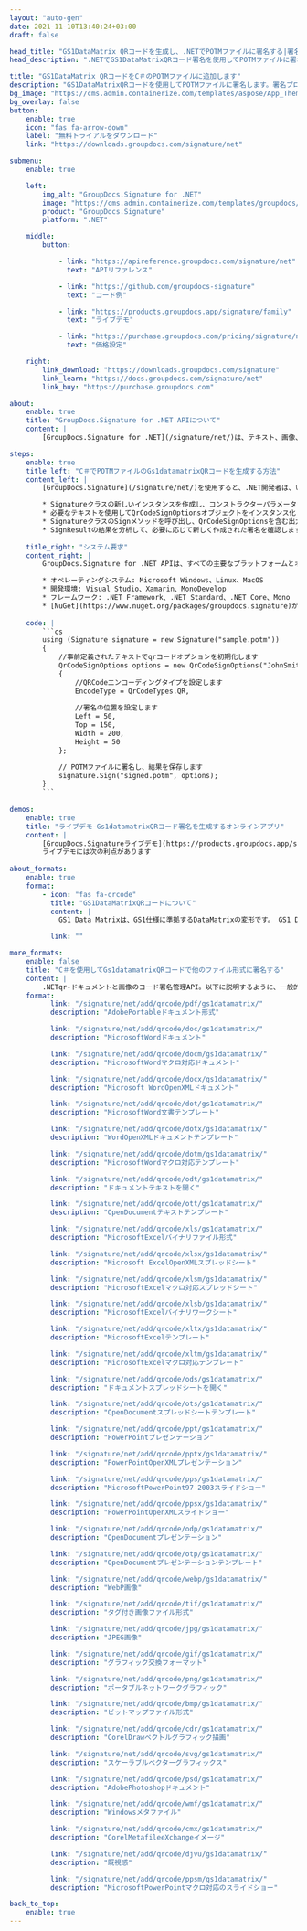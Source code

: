 ```yaml
---
layout: "auto-gen"
date: 2021-11-10T13:40:24+03:00
draft: false

head_title: "GS1DataMatrix QRコードを生成し、.NETでPOTMファイルに署名する|署名文書"
head_description: ".NETでGS1DataMatrixQRコード署名を使用してPOTMファイルに署名する-人気のあるビジネスドキュメントや画像ファイル形式にバーコードを追加する."

title: "GS1DataMatrix QRコードをC＃のPOTMファイルに追加します"
description: "GS1DataMatrixQRコードを使用してPOTMファイルに署名します。署名プロパティを操作し、ニーズに合ったドキュメント内で高度な署名オプションを設定します."
bg_image: "https://cms.admin.containerize.com/templates/aspose/App_Themes/V3/images/bg/header1.png"
bg_overlay: false
button:
    enable: true
    icon: "fas fa-arrow-down"
    label: "無料トライアルをダウンロード"
    link: "https://downloads.groupdocs.com/signature/net"

submenu:
    enable: true

    left:
        img_alt: "GroupDocs.Signature for .NET"
        image: "https://cms.admin.containerize.com/templates/groupdocs/images/product-logos/90x90-noborder/groupdocs-signature-net.png"
        product: "GroupDocs.Signature"
        platform: ".NET"

    middle:
        button:

            - link: "https://apireference.groupdocs.com/signature/net"
              text: "APIリファレンス"

            - link: "https://github.com/groupdocs-signature"
              text: "コード例"

            - link: "https://products.groupdocs.app/signature/family"
              text: "ライブデモ"

            - link: "https://purchase.groupdocs.com/pricing/signature/net"
              text: "価格設定"

    right:
        link_download: "https://downloads.groupdocs.com/signature"
        link_learn: "https://docs.groupdocs.com/signature/net"
        link_buy: "https://purchase.groupdocs.com"

about:
    enable: true
    title: "GroupDocs.Signature for .NET APIについて"
    content: |
        [GroupDocs.Signature for .NET](/signature/net/)は、テキスト、画像、バーコード、スタンプ、フォームフィールド、QRコード、メタデータなどのさまざまな署名タイプを使用してデジタルドキュメントに電子署名するネイティブ.NETAPIです。ユーザーは、PDF、Microsoft Word、Excelワークシート、PowerPointプレゼンテーション、Adobe Photoshop、メタファイル、および画像ファイル形式内のデジタル署名を追加、編集、検証、削除、および検索でき、必要に応じて署名プロパティをカスタマイズするための追加サポートがあります。

steps:
    enable: true
    title_left: "C＃でPOTMファイルのGs1datamatrixQRコードを生成する方法"
    content_left: |
        [GroupDocs.Signature](/signature/net/)を使用すると、.NET開発者は、いくつかの簡単な手順を実行することで、アプリケーション内のPOTMファイルにGs1datamatrixバーコードを簡単に追加できます。

        * Signatureクラスの新しいインスタンスを作成し、コンストラクターパラメーターとしてソースPOTMドキュメントパスを渡します。
        * 必要なテキストを使用してQrCodeSignOptionsオブジェクトをインスタンス化し、EncodeTypeプロパティをGS1DataMatrixに設定します。
        * SignatureクラスのSignメソッドを呼び出し、QrCodeSignOptionsを含む出力POTMファイル名を渡します。
        * SignResultの結果を分析して、必要に応じて新しく作成された署名を確認します。
        
    title_right: "システム要求"
    content_right: |
        GroupDocs.Signature for .NET APIは、すべての主要なプラットフォームとオペレーティングシステムでサポートされています。以下のコードを実行する前に、システムに次の前提条件がインストールされていることを確認してください。

        * オペレーティングシステム: Microsoft Windows、Linux、MacOS
        * 開発環境: Visual Studio、Xamarin、MonoDevelop
        * フレームワーク: .NET Framework、.NET Standard、.NET Core、Mono
        * [NuGet](https://www.nuget.org/packages/groupdocs.signature)からGroupDocs.Signaturefor.NETの最新バージョンをダウンロードします
        
    code: |
        ```cs
        using (Signature signature = new Signature("sample.potm"))
        {
            //事前定義されたテキストでqrコードオプションを初期化します
            QrCodeSignOptions options = new QrCodeSignOptions("JohnSmith")
            {
                //QRCodeエンコーディングタイプを設定します
                EncodeType = QrCodeTypes.QR,
                
                //署名の位置を設定します
                Left = 50,
                Top = 150,
                Width = 200,
                Height = 50
            };

            // POTMファイルに署名し、結果を保存します 
            signature.Sign("signed.potm", options);
        }
        ```
        
demos:
    enable: true
    title: "ライブデモ-Gs1datamatrixQRコード署名を生成するオンラインアプリ"
    content: |
        [GroupDocs.Signatureライブデモ](https://products.groupdocs.app/signature/family)サイトにアクセスして、Gs1datamatrixqr-codesをPOTMファイルに今すぐ追加します。  
        ライブデモには次の利点があります
        
about_formats:
    enable: true
    format:
        - icon: "fas fa-qrcode"
          title: "GS1DataMatrixQRコードについて"
          content: |
            GS1 Data Matrixは、GS1仕様に準拠するDataMatrixの変形です。 GS1 DataMatrixを使用して、次のような情報をエンコードします。AI（01）グローバルトレードアイテム番号（GTIN）、AI（17）有効期限、AI（10）バッチ番号、AI（21）シリアル番号。

          link: ""

more_formats:
    enable: false
    title: "C＃を使用してGs1datamatrixQRコードで他のファイル形式に署名する"
    content: |
        .NETqr-ドキュメントと画像のコード署名管理API。以下に説明するように、一般的なファイル形式のいくつかにqrコード署名を追加します。
    format: 
          link: "/signature/net/add/qrcode/pdf/gs1datamatrix/"
          description: "AdobePortableドキュメント形式"

          link: "/signature/net/add/qrcode/doc/gs1datamatrix/"
          description: "MicrosoftWordドキュメント"

          link: "/signature/net/add/qrcode/docm/gs1datamatrix/"
          description: "MicrosoftWordマクロ対応ドキュメント"

          link: "/signature/net/add/qrcode/docx/gs1datamatrix/"
          description: "Microsoft WordOpenXMLドキュメント"

          link: "/signature/net/add/qrcode/dot/gs1datamatrix/"
          description: "MicrosoftWord文書テンプレート"

          link: "/signature/net/add/qrcode/dotx/gs1datamatrix/"
          description: "WordOpenXMLドキュメントテンプレート"

          link: "/signature/net/add/qrcode/dotm/gs1datamatrix/"
          description: "MicrosoftWordマクロ対応テンプレート"       

          link: "/signature/net/add/qrcode/odt/gs1datamatrix/"
          description: "ドキュメントテキストを開く"

          link: "/signature/net/add/qrcode/ott/gs1datamatrix/"
          description: "OpenDocumentテキストテンプレート"

          link: "/signature/net/add/qrcode/xls/gs1datamatrix/"
          description: "MicrosoftExcelバイナリファイル形式"

          link: "/signature/net/add/qrcode/xlsx/gs1datamatrix/"
          description: "Microsoft ExcelOpenXMLスプレッドシート"

          link: "/signature/net/add/qrcode/xlsm/gs1datamatrix/"
          description: "MicrosoftExcelマクロ対応スプレッドシート"

          link: "/signature/net/add/qrcode/xlsb/gs1datamatrix/"
          description: "MicrosoftExcelバイナリワークシート"

          link: "/signature/net/add/qrcode/xltx/gs1datamatrix/"
          description: "MicrosoftExcelテンプレート"

          link: "/signature/net/add/qrcode/xltm/gs1datamatrix/"
          description: "MicrosoftExcelマクロ対応テンプレート"

          link: "/signature/net/add/qrcode/ods/gs1datamatrix/"
          description: "ドキュメントスプレッドシートを開く"

          link: "/signature/net/add/qrcode/ots/gs1datamatrix/"
          description: "OpenDocumentスプレッドシートテンプレート"

          link: "/signature/net/add/qrcode/ppt/gs1datamatrix/"
          description: "PowerPointプレゼンテーション"

          link: "/signature/net/add/qrcode/pptx/gs1datamatrix/"
          description: "PowerPointOpenXMLプレゼンテーション"

          link: "/signature/net/add/qrcode/pps/gs1datamatrix/"
          description: "MicrosoftPowerPoint97-2003スライドショー"

          link: "/signature/net/add/qrcode/ppsx/gs1datamatrix/"
          description: "PowerPointOpenXMLスライドショー"                              

          link: "/signature/net/add/qrcode/odp/gs1datamatrix/"
          description: "OpenDocumentプレゼンテーション"

          link: "/signature/net/add/qrcode/otp/gs1datamatrix/"
          description: "OpenDocumentプレゼンテーションテンプレート"

          link: "/signature/net/add/qrcode/webp/gs1datamatrix/"
          description: "WebP画像"

          link: "/signature/net/add/qrcode/tif/gs1datamatrix/"
          description: "タグ付き画像ファイル形式"

          link: "/signature/net/add/qrcode/jpg/gs1datamatrix/"
          description: "JPEG画像"

          link: "/signature/net/add/qrcode/gif/gs1datamatrix/"
          description: "グラフィック交換フォーマット"

          link: "/signature/net/add/qrcode/png/gs1datamatrix/"
          description: "ポータブルネットワークグラフィック"

          link: "/signature/net/add/qrcode/bmp/gs1datamatrix/"
          description: "ビットマップファイル形式"

          link: "/signature/net/add/qrcode/cdr/gs1datamatrix/"
          description: "CorelDrawベクトルグラフィック描画"

          link: "/signature/net/add/qrcode/svg/gs1datamatrix/"
          description: "スケーラブルベクターグラフィックス"

          link: "/signature/net/add/qrcode/psd/gs1datamatrix/"
          description: "AdobePhotoshopドキュメント"

          link: "/signature/net/add/qrcode/wmf/gs1datamatrix/"
          description: "Windowsメタファイル"        

          link: "/signature/net/add/qrcode/cmx/gs1datamatrix/"
          description: "CorelMetafileeXchangeイメージ"

          link: "/signature/net/add/qrcode/djvu/gs1datamatrix/"
          description: "既視感"

          link: "/signature/net/add/qrcode/ppsm/gs1datamatrix/"
          description: "MicrosoftPowerPointマクロ対応のスライドショー"

back_to_top:
    enable: true
---
```

